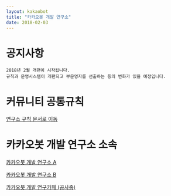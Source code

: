 ```yaml
---
layout: kakaobot
title: "카카오봇 개발 연구소"
date: 2018-02-03
---
```


# 공지사항

```text
2018년 2월 개편이 시작됩니다.
규칙과 운영시스템이 개편되고 부운영자를 선출하는 등의 변화가 있을 예정입니다.
```

# 커뮤니티 공통규칙

[연구소 규칙 문서로 이동](/kakaobot/rule)

# 카카오봇 개발 연구소 소속

[카카오봇 개발 연구소 A](https://open.kakao.com/o/gibNQLx)

[카카오봇 개발 연구소 B](https://open.kakao.com/o/gjulyRD)

[카카오봇 개발 연구카페 (공사중)](https://cafe.naver.com/makekakaobot)
